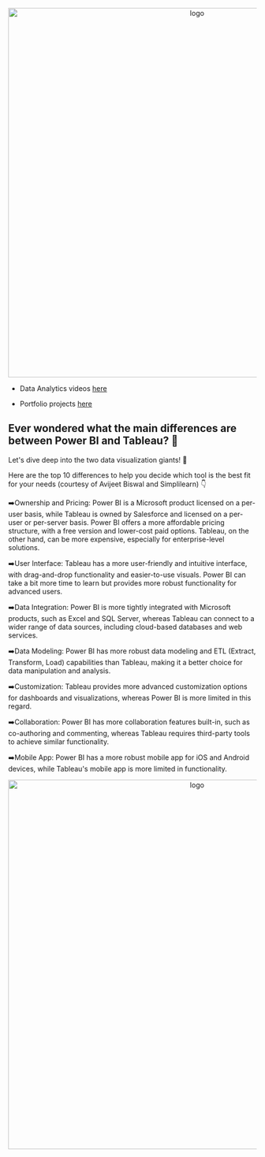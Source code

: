 

<p align="center">
  <img src="https://github.com/KBryt/Software_Dev-Data_Science-Analytics/blob/main/Data%20Analyst/assets/BI%26TAB.jpeg"
       alt="logo"
       width="750"
  >
</p>



- Data Analytics videos [here](https://www.youtube.com/redirect?event=video_description&redir_token=QUFFLUhqa2c1WF9yVThvS0dmYlhyelpxX3pRT2xINXJnd3xBQ3Jtc0trZ05QUzBjWmgtMEI1RzJTOFhfSGJMZWR5UEtDQmFSWHhXU3BSLXB1Y1VhUTZUTzRYcUcwUTd0Sk11WmJ0WUhlbHhWWTh6Q2ZHWjdiM183XzRPVXR4ZnJoWnVnWEpEZkV3S2hfWG1qUUlHdTdlaXZpaw&q=https%3A%2F%2Ftinyurl.com%2F38zn7t4k&v=TwteCRMYJuA)

- Portfolio projects [here](https://www.youtube.com/playlist?list=PLUaB-1hjhk8H48Pj32z4GZgGWyylqv85f)

## Ever wondered what the main differences are between Power BI and Tableau? 🤔

Let's dive deep into the two data visualization giants! 🌟

Here are the top 10 differences to help you decide which tool is the best fit for your needs (courtesy of Avijeet Biswal and Simplilearn) 👇

➡️Ownership and Pricing: Power BI is a Microsoft product licensed on a per-user basis, while Tableau is owned by Salesforce and licensed on a per-user or per-server basis. Power BI offers a more affordable pricing structure, with a free version and lower-cost paid options. Tableau, on the other hand, can be more expensive, especially for enterprise-level solutions.

➡️User Interface: Tableau has a more user-friendly and intuitive interface, with drag-and-drop functionality and easier-to-use visuals. Power BI can take a bit more time to learn but provides more robust functionality for advanced users.

➡️Data Integration: Power BI is more tightly integrated with Microsoft products, such as Excel and SQL Server, whereas Tableau can connect to a wider range of data sources, including cloud-based databases and web services.

➡️Data Modeling: Power BI has more robust data modeling and ETL (Extract, Transform, Load) capabilities than Tableau, making it a better choice for data manipulation and analysis.

➡️Customization: Tableau provides more advanced customization options for dashboards and visualizations, whereas Power BI is more limited in this regard.

➡️Collaboration: Power BI has more collaboration features built-in, such as co-authoring and commenting, whereas Tableau requires third-party tools to achieve similar functionality.

➡️Mobile App: Power BI has a more robust mobile app for iOS and Android devices, while Tableau's mobile app is more limited in functionality.


<p align="center">
  <img src="[https://github.com/KBryt/Software_Dev-Data_Science-Analytics/blob/main/Data%20Analyst/assets/BI%26TAB.jpeg](https://github.com/KBryt/Software_Dev-Data_Science-Analytics/blob/main/Data%20Analyst/assets/photo1684668122.jpeg)"
       alt="logo"
       width="750"
  >
</p>
